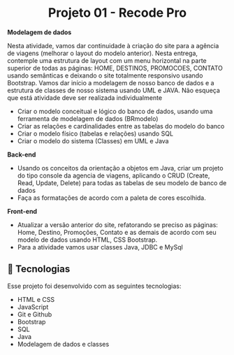 <h1 align="center"> Projeto 01 - Recode Pro </h1>

<p align="center">

<b> Modelagem de dados </b>

Nesta atividade, vamos dar continuidade à criação do site para a agência de viagens (melhorar o layout do modelo anterior). Nesta entrega, contemple uma estrutura de layout com um menu horizontal na parte superior de todas as páginas: HOME, DESTINOS, PROMOCOES, CONTATO usando <tags> semânticas e deixando o site totalmente responsivo usando Bootstrap. Vamos dar início a modelagem de nosso banco de dados e a estrutura de classes de nosso sistema usando UML e JAVA.  Não esqueça que está atividade deve ser realizada individualmente

<ul>
    <li>Criar o modelo conceitual e lógico do banco de dados, usando uma ferramenta de modelagem de dados (BRmodelo) </li>
    <li>Criar as relações e cardinalidades entre as tabelas do modelo do banco</li>
    <li>Criar o modelo físico (tabelas e relações) usando SQL</li>
    <li>Criar o modelo do sistema (Classes) em UML e Java </li>
</ul>


<b> Back-end </b>

<ul>
    <li>Usando os conceitos da orientação a objetos em Java, criar um projeto do tipo console da agencia de viagens, aplicando o CRUD (Create, Read, Update, Delete) para todas as tabelas de seu modelo de banco de dados </li>
    <li>Faça as formatações de acordo com a paleta de cores escolhida. </li>
</ul>

<b> Front-end  </b>

<ul>
    <li>Atualizar a versão anterior do site, refatorando se preciso as páginas: Home, Destino, Promoções, Contato e as demais de acordo com seu modelo de dados usando HTML, CSS Bootstrap. </li>
    <li>Para a atividade vamos usar classes Java, JDBC e MySql </li>
</ul>

</p>

## 🚀 Tecnologias

Esse projeto foi desenvolvido com as seguintes tecnologias:

- HTML e CSS
- JavaScript
- Git e Github
- Bootstrap
- SQL
- Java
- Modelagem de dados e classes